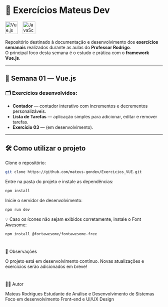 # 🚀 Exercícios Mateus Dev

<p align="start">
  <img src="https://cdn.jsdelivr.net/gh/devicons/devicon/icons/vuejs/vuejs-original.svg" alt="Vue.js" width="40" height="40"/>
  &nbsp;&nbsp;
  <img src="https://cdn.jsdelivr.net/gh/devicons/devicon/icons/javascript/javascript-original.svg" alt="JavaScript" width="40" height="40"/>
</p>

Repositório destinado à documentação e desenvolvimento dos **exercícios semanais** realizados durante as aulas do **Professor Rodrigo**.  
O principal foco desta semana é o estudo e prática com o **framework Vue.js**.


---

## 📘 Semana 01 — Vue.js

### 🗂️ Exercícios desenvolvidos:
- **Contador** — contador interativo com incrementos e decrementos personalizáveis.  
- **Lista de Tarefas** — aplicação simples para adicionar, editar e remover tarefas.  
- **Exercício 03** — (em desenvolvimento).

---

## 🛠️ Como utilizar o projeto

Clone o repositório:
```bash
git clone https://github.com/mateus-gondev/Exercicios_VUE.git
```

Entre na pasta do projeto e instale as dependências:
```bash
npm install
```

Inicie o servidor de desenvolvimento:
```bash
npm run dev
```

💡 Caso os ícones não sejam exibidos corretamente, instale o Font Awesome:
```bash
npm install @fortawesome/fontawesome-free
```
#
📌 Observações

O projeto está em desenvolvimento contínuo.
Novas atualizações e exercícios serão adicionados em breve! 

#

👨‍💻 Autor

Mateus Rodrigues
Estudante de Análise e Desenvolvimento de Sistemas
Foco em desenvolvimento Front-end e UI/UX Design